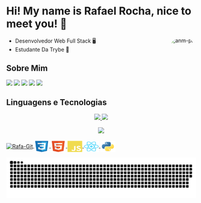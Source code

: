 # Hi! My name is Rafael Rocha, nice to meet you! 👋

<img align="right" alt="anm-pic" height="190" style="border-radius:50px;"
 src="https://cdn.discordapp.com/attachments/705759802713702430/944357721002614805/1137f21b1feee84ef7ee8d70de4ec00b.jpg">
 
  - Desenvolvedor Web Full Stack 🖥️
  - Estudante Da Trybe 🚀


## Sobre Mim

<div>
  <a href="https://www.linkedin.com/in/rafael-rhocha/" target="_blank"><img src="https://img.shields.io/badge/-LinkedIn-%230077B5?style=for-the-badge&logo=linkedin&logoColor=white" target="_blank"></a>
  <a href="https://rafaelrrhocha.github.io/Portfolio/" target="_blank"><img src="https://img.shields.io/badge/GitHub-100000?style=for-the-badge&logo=github&logoColor=white" target="_blank"></a>
  <a href = "mailto:1rafaelrocha2@gmail.com"><img src="https://img.shields.io/badge/-Gmail-%23333?style=for-the-badge&logo=gmail&logoColor=white"       target="_blank"></a>
  <a href="https://www.instagram.com/rafaelrhocha/" target="_blank"><img src="https://img.shields.io/badge/-Instagram-%23E4405F?style=for-the-badge&logo=instagram&logoColor=white" target="_blank"></a>
  <a href="https://steamcommunity.com/id/GoldenCooler/" target="_blank"><img src="https://img.shields.io/badge/Steam-000000?style=for-the-badge&logo=steam&logoColor=white" target="_blank"></a>
</div>

## Linguagens e Tecnologias

<div align="center">
  <a href="https://github.com/RafaelRRhocha">
  <img height="150em" src="https://github-readme-stats.vercel.app/api?username=RafaelRRhocha&show_icons=true&theme=great-gatsby&bg_color=0d1117&border_color=0d1117&include_all_commits=true&count_private=true"/>
  <img height="150em" src="http://github-readme-streak-stats.herokuapp.com?user=RafaelRRhocha&theme=great-gatsby&border=0d1117&background=0d1117&date_format=j%20M%5B%20Y%5D&stroke=1F6FEB&dates=58A6FF&fire=1F6FEB&ring=58A6FF">           
   </div> <br>
 
 <div align="center">
    <img height="145em" src="https://github-readme-stats.vercel.app/api/top-langs/?username=RafaelRRhocha&theme=great-gatsby&bg_color=0d1117&border_color=0d1117&layout=compact"/>
 </div>
 
<div style="display: inline_block"><br>
  <img align="center" alt="Rafa-Git" height="30" width="40" src="https://cdn.jsdelivr.net/gh/devicons/devicon/icons/git/git-original.svg">
  <img align="center" alt="Rafa-CSS" height="30" width="40" src="https://raw.githubusercontent.com/devicons/devicon/master/icons/css3/css3-original.svg">
  <img align="center" alt="Rafa-HTML" height="30" width="40" src="https://raw.githubusercontent.com/devicons/devicon/master/icons/html5/html5-original.svg">
  <img align="center" alt="Rafa-Js" height="30" width="40" src="https://raw.githubusercontent.com/devicons/devicon/master/icons/javascript/javascript-plain.svg">
  <img align="center" alt="Rafa-React" height="30" width="40" src="https://raw.githubusercontent.com/devicons/devicon/master/icons/react/react-original.svg">
  <img align="center" alt="Rafa-Python" height="30" width="40" src="https://raw.githubusercontent.com/devicons/devicon/master/icons/python/python-original.svg">
</div>
    
<div>
 
  ![Snake animation](https://github.com/rafaelrrhocha/rafaelrrhocha/blob/output/github-contribution-grid-snake.svg)
 
</div>
